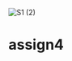 ![S1 (2)](https://user-images.githubusercontent.com/98103532/153769231-46981de8-e1ae-4b34-8d86-6c895a714da8.png)
# assign4

